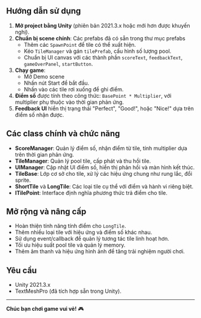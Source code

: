 
## Hướng dẫn sử dụng

1. **Mở project bằng Unity** (phiên bản 2021.3.x hoặc mới hơn được khuyến nghị).
2. **Chuẩn bị scene chính**: Các prefabs đã có sẵn trong thư mục prefabs
    - Thêm các `SpawnPoint` để tile có thể xuất hiện.
    - Kéo `TileManager` và gán `tilePrefab`, cấu hình số lượng pool.
    - Chuẩn bị UI canvas với các thành phần `scoreText`, `feedbackText`, `gameOverPanel`, `startButton`.
3. **Chạy game**:  
    - Mở Demo scene
    - Nhấn nút Start để bắt đầu.
    - Nhấn vào các tile rơi xuống để ghi điểm.
4. **Điểm số** được tính theo công thức: `BasePoint * Multiplier`, với multiplier phụ thuộc vào thời gian phản ứng.
5. **Feedback UI** hiển thị trạng thái "Perfect", "Good!", hoặc "Nice!" dựa trên điểm số nhận được.

## Các class chính và chức năng

- **ScoreManager**: Quản lý điểm số, nhận điểm từ tile, tính multiplier dựa trên thời gian phản ứng.
- **TileManager**: Quản lý pool tile, cấp phát và thu hồi tile.
- **UIManager**: Cập nhật UI điểm số, hiển thị phản hồi và màn hình kết thúc.
- **TileBase**: Lớp cơ sở cho tile, xử lý các hiệu ứng chung như rung lắc, đổi sprite.
- **ShortTile** và **LongTile**: Các loại tile cụ thể với điểm và hành vi riêng biệt.
- **ITilePoint**: Interface định nghĩa phương thức trả điểm cho tile.

## Mở rộng và nâng cấp
- Hoàn thiện tính năng tính điểm cho `LongTile`.
- Thêm nhiều loại tile với hiệu ứng và điểm số khác nhau.
- Sử dụng event/callback để quản lý tương tác tile linh hoạt hơn.
- Tối ưu hiệu suất pool tile và quản lý memory.
- Thêm âm thanh và hiệu ứng hình ảnh để tăng trải nghiệm người chơi.

## Yêu cầu
- Unity 2021.3.x
- TextMeshPro (đã tích hợp sẵn trong Unity).

---

**Chúc bạn chơi game vui vẻ!** 🎮

